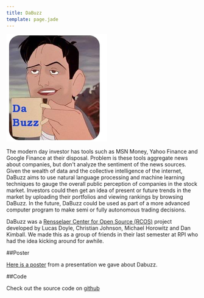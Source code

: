 ```yaml
---
title: DaBuzz
template: page.jade
---
```


<div class="media-container">

<img src="/img/projects/dabuzz.png">

</div>

The modern day investor has tools such as MSN Money, Yahoo Finance and Google Finance at their disposal. Problem is these tools aggregate news about companies, but don't analyze the sentiment of the news sources. Given the wealth of data and the collective intelligence of the internet, DaBuzz aims to use natural language processing and machine learning techniques to gauge the overall public perception of companies in the stock market. Investors could then get an idea of present or future trends in the market by uploading their portfolios and viewing rankings by browsing DaBuzz. In the future, DaBuzz could be used as part of a more advanced computer program to make semi or fully autonomous trading decisions.

DaBuzz was a [Rensselaer Center for Open Source (RCOS)](http://rcos.rpi.edu/) project developed by Lucas Doyle, Christian Johnson, Michael Horowitz and Dan Kimball. We made this as a group of friends in their last semester at RPI who had the idea kicking around for awhile.

##Poster

[Here is a poster](/misc/dabuzz_poster.pdf) from a presentation we gave about Dabuzz.

##Code

Check out the source code on [github](https://github.com/Stonelinks/DaBuzz)

